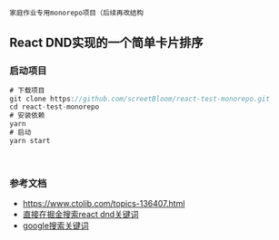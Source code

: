 `家庭作业专用monorepo项目（后续再改结构`

## React DND实现的一个简单卡片排序
### 启动项目
``` js
# 下载项目
git clone https://github.com/screetBloom/react-test-monorepo.git
cd react-test-monorepo
# 安装依赖
yarn 
# 启动
yarn start
```

</br>

### 参考文档
- https://www.ctolib.com/topics-136407.html
- [直接在掘金搜索react dnd关键词](https://juejin.im/post/5c92e7fc6fb9a070e5529322)
- [google搜索关键词](https://www.google.com/search?sxsrf=ALeKk03enMxWIhyQkoO6aNhCC5pHbobM4w%3A1582978176365&ei=gFRaXs75FcfmwQPbipaQDg&q=React+DnD&oq=React+DnD&gs_l=psy-ab.3..35i39i19j35i39l2j0l2j0i203l4j0.2749041.2749041..2749292...0.0..0.135.350.0j3......0....2j1..gws-wiz.......0i7i30j0i30.v7cECLbHtYg&ved=0ahUKEwjOuY6f3fbnAhVHc3AKHVuFBeIQ4dUDCAs&uact=5)
</br>
